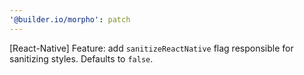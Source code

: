 ```yaml
---
'@builder.io/morpho': patch
---
```


[React-Native] Feature: add `sanitizeReactNative` flag responsible for sanitizing styles. Defaults to `false`.

